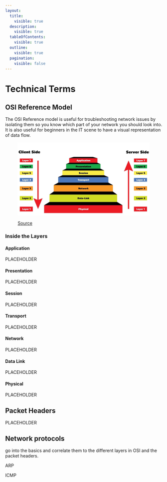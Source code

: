 ```yaml
---
layout:
  title:
    visible: true
  description:
    visible: true
  tableOfContents:
    visible: true
  outline:
    visible: true
  pagination:
    visible: false
---
```


# Technical Terms

## OSI Reference Model&#x20;

The OSI Reference model is useful for troubleshooting network issues by isolating them so you know which part of your network you should look into. It is also useful for beginners in the IT scene to have a visual representation of data flow.&#x20;

<figure><img src="../.gitbook/assets/image (6).png" alt=""><figcaption><p><a href="https://www.mbtechtalker.com/what-is-the-osi-model/">Source</a></p></figcaption></figure>

### Inside the Layers

#### Application&#x20;

PLACEHOLDER

#### Presentation

PLACEHOLDER

#### Session

PLACEHOLDER

#### Transport&#x20;

PLACEHOLDER

#### Network&#x20;

PLACEHOLDER

#### Data Link

PLACEHOLDER

#### Physical&#x20;

PLACEHOLDER

## Packet Headers&#x20;

PLACEHOLDER &#x20;

## Network protocols&#x20;

go into the basics and correlate them to the different layers in OSI and the packet headers.&#x20;

ARP&#x20;

ICMP&#x20;

